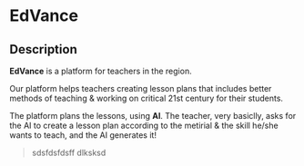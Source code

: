 # EdVance

## Description
**EdVance** is a platform for teachers in the region.

Our platform helps teachers creating lesson plans that includes better methods of teaching & working on critical 21st century for their students. 

The platform plans the lessons, using **AI**. The teacher, very basiclly, asks for the AI to create a lesson plan according to the metirial & the skill he/she wants to teach, and the AI generates it!

>sdsfdsfdsff dlksksd

